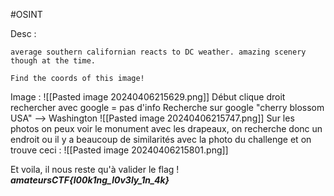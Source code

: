 #OSINT 

Desc : 
```
average southern californian reacts to DC weather. amazing scenery though at the time.

Find the coords of this image!
```

Image : 
![[Pasted image 20240406215629.png]]
Début clique droit rechercher avec google = pas d'info
Recherche sur google "cherry blossom USA" --> Washington
![[Pasted image 20240406215747.png]]
Sur les photos on peux voir le monument avec les drapeaux, on recherche donc un endroit ou il y a beaucoup de similarités avec la photo du challenge et on trouve ceci :
![[Pasted image 20240406215801.png]]

Et voila, il nous reste qu'à valider le flag ! 
***amateursCTF{l00k1ng_l0v3ly_1n_4k}***
